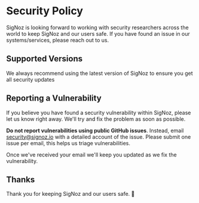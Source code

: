 # Security Policy

SigNoz is looking forward to working with security researchers across the world to keep SigNoz and our users safe. If you have found an issue in our systems/services, please reach out to us.

## Supported Versions

We always recommend using the latest version of SigNoz to ensure you get all security updates

## Reporting a Vulnerability

If you believe you have found a security vulnerability within SigNoz, please let us know right away. We'll try and fix the problem as soon as possible.

**Do not report vulnerabilities using public GitHub issues**. Instead, email <security@signoz.io> with a detailed account of the issue. Please submit one issue per email, this helps us triage vulnerabilities.

Once we've received your email we'll keep you updated as we fix the vulnerability.

## Thanks

Thank you for keeping SigNoz and our users safe. 🙇
